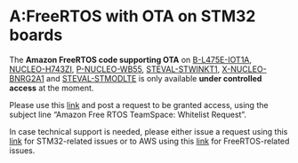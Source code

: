 # A:FreeRTOS with OTA on STM32 boards

The **Amazon FreeRTOS code supporting OTA** on [B-L475E-IOT1A](https://www.st.com/en/evaluation-tools/b-l475e-iot01a.html), [NUCLEO-H743ZI]( https://www.st.com/en/evaluation-tools/nucleo-h743zi.html), [P-NUCLEO-WB55](https://www.st.com/en/evaluation-tools/p-nucleo-wb55.html), [STEVAL-STWINKT1](https://www.st.com/en/evaluation-tools/steval-stwinkt1.html), [X-NUCLEO-BNRG2A1](https://www.st.com/en/ecosystems/x-nucleo-bnrg2a1.html) and [STEVAL-STMODLTE](https://www.st.com/content/st_com/en/products/evaluation-tools/solution-evaluation-tools/communication-and-connectivity-solution-eval-boards/steval-stmodlte.html) is only available **under controlled access** at the moment.

Please use this [link](https://community.st.com/s/onlinesupport) and post a request to be granted access, using the subject line “Amazon Free RTOS TeamSpace: Whitelist Request”.
 
In case technical support is needed, please either issue a request using this [link](https://community.st.com/s/onlinesupport) for STM32-related issues or to AWS using this [link](https://forums.aws.amazon.com/category.jspa?categoryID=32) for FreeRTOS-related issues.



